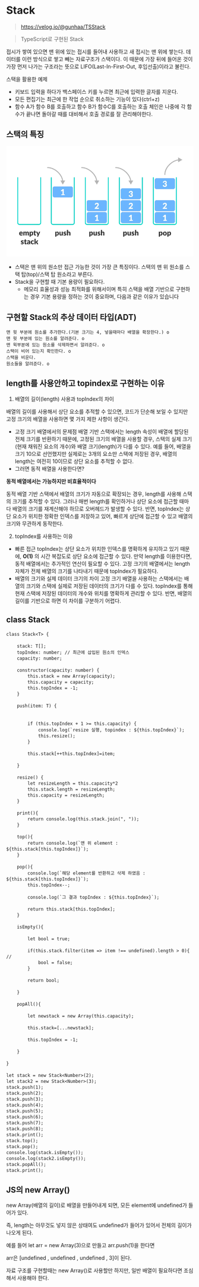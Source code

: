 # Stack

> https://velog.io/@gunhaa/TSStack

> TypeScript로 구현된 Stack

접시가 쌓여 있으면 맨 위에 있는 접시를 들어내 사용하고 새 접시는 맨 위에 쌓는다. 데이터를 이런 방식으로 쌓고 빼는 자료구조가 스택이다. 이 때문에 가장 뒤에 들어온 것이 가장 먼저 나가는 구조라는 뜻으로 LIFO(Last-In-First-Out, 후입선출)이라고 불린다.

스택을 활용한 예제
- 키보드 입력을 하다가 백스페이스 키를 누르면 최근에 입력한 글자를 지운다.
- 모든 편집기는 최근에 한 작업 순으로 취소하는 기능이 있다(ctrl+z)
- 함수 A가 함수 B를 호출하고 함수 B가 함수C를 호출하는 호출 체인은 나중에 각 함수가 끝나면 돌아갈 때를 대비해서 호출 경로를 잘 관리해야한다.



## 스택의 특징

![img](images/Stack.png)

- 스택은 맨 위의 원소만 접근 가능한 것이 가장 큰 특징이다. 스택의 맨 위 원소를 스택 탑(top)/스택 탑 원소라고 부른다.
- Stack을 구현할 때 기본 용량이 필요하다. 
  - 메모리 효율성과 성능 최적화를 위해서이며 특히 스택을 배열 기반으로 구현하는 경우 기본 용량을 정하는 것이 중요하며, 다음과 같은 이유가 있습니다


## 구현할 Stack의 추상 데이터 타입(ADT)

```
맨 윗 부분에 원소를 추가한다.(기본 크기는 4, 넣을때마다 배열을 확장한다.) o 
맨 윗 부분에 있는 원소를 알려준다. o
맨 윅부분에 있는 원소를 삭제하면서 알려준다. o 
스택이 비어 있는지 확인한다. o
스택을 비운다. 
원소들을 알려준다. o 
```

## length를 사용안하고 topindex로 구현하는 이유

1. 배열의 길이(length) 사용과 topIndex의 차이

 배열의 길이를 사용해서 상단 요소를 추적할 수 있으면, 코드가 단순해 보일 수 있지만 고정 크기의 배열을 사용하면 몇 가지 제한 사항이 생긴다.

- 고정 크기 배열에서의 문제점
배열 기반 스택에서는 length 속성이 배열에 할당된 전체 크기를 반환하기 때문에, 고정된 크기의 배열을 사용할 경우, 스택의 실제 크기(현재 채워진 요소의 개수)와 배열 크기(length)가 다를 수 있다.
예를 들어, 배열을 크기 10으로 선언했지만 실제로는 3개의 요소만 스택에 저장된 경우, 배열의 length는 여전히 10이므로 상단 요소를 추적할 수 없다.
- 그러면 동적 배열을 사용한다면? 

 **동적 배열에서는 가능하지만 비효율적이다**

 동적 배열 기반 스택에서 배열의 크기가 자동으로 확장되는 경우, length를 사용해 스택의 크기를 추적할 수 있다. 그러나 매번 length를 확인하거나 상단 요소에 접근할 때마다 배열의 크기를 재계산해야 하므로 오버헤드가 발생할 수 있다. 반면, topIndex는 상단 요소가 위치한 정확한 인덱스를 저장하고 있어, 빠르게 상단에 접근할 수 있고 배열의 크기와 무관하게 동작한다.

 2. topIndex를 사용하는 이유
- 빠른 접근
topIndex는 상단 요소가 위치한 인덱스를 명확하게 유지하고 있기 때문에, **O(1)** 의 시간 복잡도로 상단 요소에 접근할 수 있다.
만약 length를 이용한다면, 동적 배열에서는 추가적인 연산이 필요할 수 있다. 고정 크기의 배열에서는 length 자체가 전체 배열의 크기를 나타내기 때문에 topIndex가 필요하다.
- 배열의 크기와 실제 데이터 크기의 차이
고정 크기 배열을 사용하는 스택에서는 배열의 크기와 스택에 실제로 저장된 데이터의 크기가 다를 수 있다. topIndex를 통해 현재 스택에 저장된 데이터의 개수와 위치를 명확하게 관리할 수 있다.
반면, 배열의 길이를 기반으로 하면 이 차이를 구분하기 어렵다.

## class Stack

```
class Stack<T> {

    stack: T[];
    topIndex: number; // 최근에 삽입된 원소의 인덱스
    capacity: number;

    constructor(capacity: number) {
        this.stack = new Array(capacity);
        this.capacity = capacity;
        this.topIndex = -1;
    }

    push(item: T) {


        if (this.topIndex + 1 >= this.capacity) {
            console.log(`resize 실행, topindex : ${this.topIndex}`);
            this.resize();
        }

        this.stack[++this.topIndex]=item;

    }

    resize() {
        let resizeLength = this.capacity*2
        this.stack.length = resizeLength;
        this.capacity = resizeLength;
    }

    print(){
        return console.log(this.stack.join(", "));
    }

    top(){
        return console.log(`맨 위 element : ${this.stack[this.topIndex]}`);
    }

    pop(){
        console.log(`해당 element를 반환하고 삭제 하였음 : ${this.stack[this.topIndex]}`);
        this.topIndex--;

        console.log(`그 결과 topIndex : ${this.topIndex}`);

        return this.stack[this.topIndex];
    }

    isEmpty(){

        let bool = true;

        if(this.stack.filter(item => item !== undefined).length > 0){ // 
            bool = false;
        }

        return bool;
    
    }

    popAll(){

        let newstack = new Array(this.capacity);

        this.stack=[...newstack];

        this.topIndex = -1;

    }

}

let stack = new Stack<Number>(2);
let stack2 = new Stack<Number>(3);
stack.push(1);
stack.push(2);
stack.push(3);
stack.push(4);
stack.push(5);
stack.push(6);
stack.push(7);
stack.push(8);
stack.print();
stack.top();
stack.pop();
console.log(stack.isEmpty());
console.log(stack2.isEmpty());
stack.popAll();
stack.print();
```

## JS의 new Array()

new Array(배열의 길이)로 배열을 만들어내게 되면, 모든 element에 undefined가 들어가 있다.

즉, length는 아무것도 넣지 않은 상태여도 undefined가 들어가 있어서 전체의 길이가 나오게 된다.

예를 들어 let arr = new Array(3)으로 만들고 arr.push(1)을 한다면

arr은 [undefined , undefined , undefined , 3]이 된다.

자료 구조를 구현할때는 new Array()로 사용할만 하지만, 일반 배열이 필요하다면 조심해서 사용해야 한다.